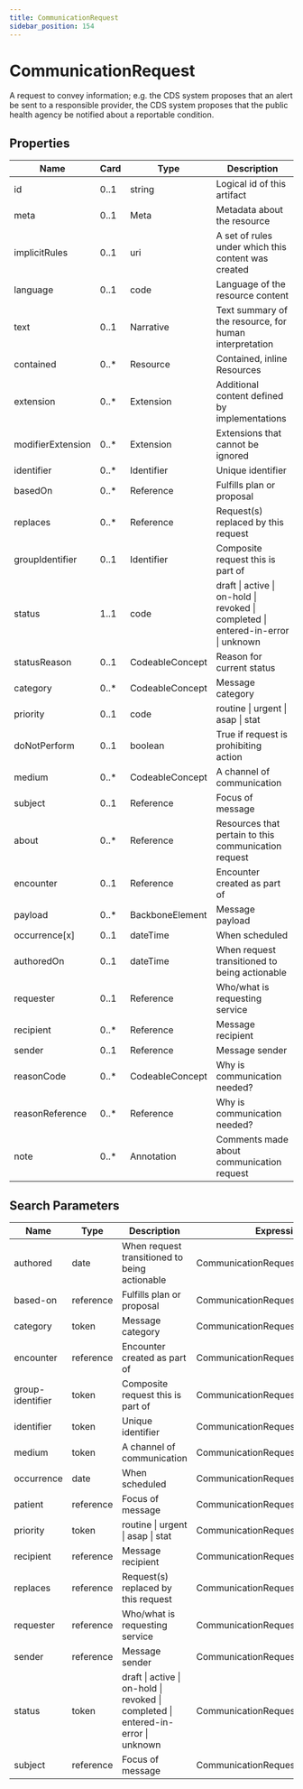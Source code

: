 ```yaml
---
title: CommunicationRequest
sidebar_position: 154
---
```


# CommunicationRequest

A request to convey information; e.g. the CDS system proposes that an alert be sent to a responsible provider, the CDS
  system proposes that the public health agency be notified about a reportable condition.

## Properties

| Name | Card | Type | Description |
| --- | --- | --- | --- |
| id | 0..1 | string | Logical id of this artifact
| meta | 0..1 | Meta | Metadata about the resource
| implicitRules | 0..1 | uri | A set of rules under which this content was created
| language | 0..1 | code | Language of the resource content
| text | 0..1 | Narrative | Text summary of the resource, for human interpretation
| contained | 0..* | Resource | Contained, inline Resources
| extension | 0..* | Extension | Additional content defined by implementations
| modifierExtension | 0..* | Extension | Extensions that cannot be ignored
| identifier | 0..* | Identifier | Unique identifier
| basedOn | 0..* | Reference | Fulfills plan or proposal
| replaces | 0..* | Reference | Request(s) replaced by this request
| groupIdentifier | 0..1 | Identifier | Composite request this is part of
| status | 1..1 | code | draft \| active \| on-hold \| revoked \| completed \| entered-in-error \| unknown
| statusReason | 0..1 | CodeableConcept | Reason for current status
| category | 0..* | CodeableConcept | Message category
| priority | 0..1 | code | routine \| urgent \| asap \| stat
| doNotPerform | 0..1 | boolean | True if request is prohibiting action
| medium | 0..* | CodeableConcept | A channel of communication
| subject | 0..1 | Reference | Focus of message
| about | 0..* | Reference | Resources that pertain to this communication request
| encounter | 0..1 | Reference | Encounter created as part of
| payload | 0..* | BackboneElement | Message payload
| occurrence[x] | 0..1 | dateTime | When scheduled
| authoredOn | 0..1 | dateTime | When request transitioned to being actionable
| requester | 0..1 | Reference | Who/what is requesting service
| recipient | 0..* | Reference | Message recipient
| sender | 0..1 | Reference | Message sender
| reasonCode | 0..* | CodeableConcept | Why is communication needed?
| reasonReference | 0..* | Reference | Why is communication needed?
| note | 0..* | Annotation | Comments made about communication request

## Search Parameters

| Name | Type | Description | Expression
| --- | --- | --- | --- |
| authored | date | When request transitioned to being actionable | CommunicationRequest.authoredOn
| based-on | reference | Fulfills plan or proposal | CommunicationRequest.basedOn
| category | token | Message category | CommunicationRequest.category
| encounter | reference | Encounter created as part of | CommunicationRequest.encounter
| group-identifier | token | Composite request this is part of | CommunicationRequest.groupIdentifier
| identifier | token | Unique identifier | CommunicationRequest.identifier
| medium | token | A channel of communication | CommunicationRequest.medium
| occurrence | date | When scheduled | CommunicationRequest.occurrence
| patient | reference | Focus of message | CommunicationRequest.subject
| priority | token | routine \| urgent \| asap \| stat | CommunicationRequest.priority
| recipient | reference | Message recipient | CommunicationRequest.recipient
| replaces | reference | Request(s) replaced by this request | CommunicationRequest.replaces
| requester | reference | Who/what is requesting service | CommunicationRequest.requester
| sender | reference | Message sender | CommunicationRequest.sender
| status | token | draft \| active \| on-hold \| revoked \| completed \| entered-in-error \| unknown | CommunicationRequest.status
| subject | reference | Focus of message | CommunicationRequest.subject

